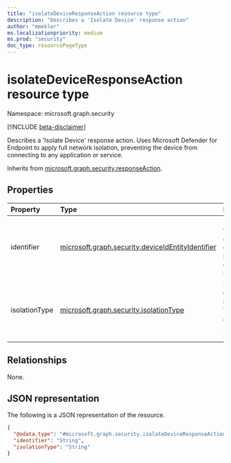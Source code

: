 ```yaml
---
title: "isolateDeviceResponseAction resource type"
description: "Describes a 'Isolate Device' response action"
author: "mmekler"
ms.localizationpriority: medium
ms.prod: "security"
doc_type: resourcePageType
---
```


# isolateDeviceResponseAction resource type

Namespace: microsoft.graph.security

[!INCLUDE [beta-disclaimer](../../includes/beta-disclaimer.md)]

Describes a 'Isolate Device' response action.
Uses Microsoft Defender for Endpoint to apply full network isolation, preventing the device from connecting to any application or service.

Inherits from [microsoft.graph.security.responseAction](../resources/security-responseaction.md).

## Properties
| Property      | Type                                                                                                                | Description                                                                                                                  |
|:--------------|:--------------------------------------------------------------------------------------------------------------------|:-----------------------------------------------------------------------------------------------------------------------------|
| identifier    | [microsoft.graph.security.deviceIdEntityIdentifier](../resources/enums-security.md#deviceIdEntityIdentifier-values) | Unique identifier for the response action. Default is `deviceId`. The possible values are: `deviceId`, `unknownFutureValue`. |
| isolationType | [microsoft.graph.security.isolationType](../resources/enums-security.md#isolationType-values)                       | For the isolated device, the type of isolation applied. The possible values are: `full`, `selective`, `unknownFutureValue`.  |

## Relationships
None.

## JSON representation
The following is a JSON representation of the resource.
<!-- {
  "blockType": "resource",
  "@odata.type": "microsoft.graph.security.isolateDeviceResponseAction"
}
-->
``` json
{
  "@odata.type": "#microsoft.graph.security.isolateDeviceResponseAction",
  "identifier": "String",
  "isolationType": "String"
}
```

